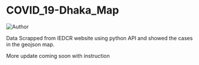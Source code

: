 # COVID_19-Dhaka_Map
![Author](https://img.shields.io/badge/author-aaneloy-blue)

Data Scrapped from IEDCR website using python API and showed the cases in the geojson map.

More update coming soon with instruction
